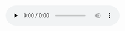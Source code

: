 <audio id="audio" controls="" preload="none">
      <source id="mp3" src="https://github.com/bbccdd123/SepNet/blob/main/other%20(7).mp3">
</audio>